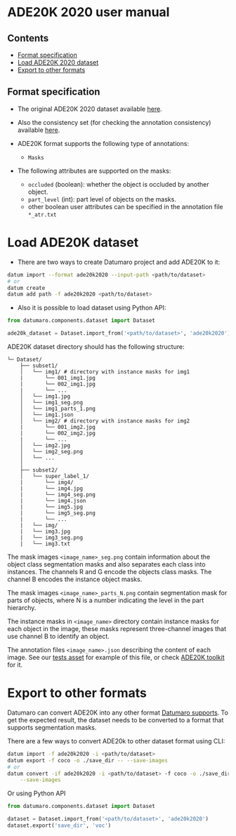 # ADE20K 2020 user manual

## Contents
- [Format specification](#format-specification)
- [Load ADE20K 2020 dataset](#load-ade20k-2020-dataset)
- [Export to other formats](#export-to-other-formats)

## Format specification

- The original ADE20K 2020 dataset available
[here](https://groups.csail.mit.edu/vision/datasets/ADE20K/).

- Also the consistency set (for checking the annotation consistency)
available [here](https://groups.csail.mit.edu/vision/datasets/ADE20K/ADE20K_2017_05_30_consistency.zip).

- ADE20K format supports the following type of annotations:
  - `Masks`

- The following attributes are supported on the masks:
  - `occluded` (boolean): whether the object is occluded by another object.
  - `part_level` (int): part level of objects on the masks.
  - other boolean user attributes can be specified
    in the annotation file `*_atr.txt`

# Load ADE20K dataset

- There are two ways to create Datumaro project and add ADE20K to it:

```bash
datum import --format ade20k2020 --input-path <path/to/dataset>
# or
datum create
datum add path -f ade20k2020 <path/to/dataset>
```

- Also it is possible to load dataset using Python API:

```python
from datumaro.components.dataset import Dataset

ade20k_dataset = Dataset.import_from('<path/to/dataset>', 'ade20k2020')
```

ADE20K dataset directory should has the following structure:

```
└─ Dataset/
    ├── subset1/
    │   └── img1/ # directory with instance masks for img1
    |       └── 001_img1.jpg
    |       └── 002_img1.jpg
    |       └── ...
    │   └── img1.jpg
    │   └── img1_seg.png
    │   └── img1_parts_1.png
    │   └── img1.json
    │   └── img2/ # directory with instance masks for img2
    |       └── 001_img2.jpg
    |       └── 002_img2.jpg
    |       └── ...
    │   └── img2.jpg
    │   └── img2_seg.png
    │   └── ...
    │
    ├── subset2/
    │   └── super_label_1/
    |       └── img4/
    |       └── img4.jpg
    |       └── img4_seg.png
    |       └── img4.json
    |       └── img5.jpg
    |       └── img5_seg.png
    |       └── ...
    |   └── img/
    |   └── img3.jpg
    |   └── img3_seg.png
    |   └── img3.txt

```

The mask images `<image_name>_seg.png` contain information about the object class
segmentation masks and also separates each class into instances. The channels R
and G encode the objects class masks. The channel B encodes the instance object
masks.

The mask images `<image_name>_parts_N.png` contain segmentation mask for parts of
objects, where N is a number indicating the level in the part hierarchy.

The instance masks in `<image_name>` directory contain instance masks for each
object in the image, these masks represent three-channel images that
use channel B to identify an object.

The annotation files `<image_name>.json` describing the content of each image.
See our [tests asset](../../tests/assets/ade20k2020_dataset) for example of this file,
or check [ADE20K toolkit](https://github.com/CSAILVision/ADE20K) for it.
# Export to other formats

Datumaro can convert ADE20K into any other format [Datumaro supports](../user_manual.md#supported-formats).
To get the expected result, the dataset needs to be converted to a format
that supports segmentation masks.

There are a few ways to convert ADE20k to other dataset format using CLI:

```bash
datum import -f ade20k2020 -i <path/to/dataset>
datum export -f coco -o ./save_dir -- --save-images
# or
datum convert -if ade20k2020 -i <path/to/dataset> -f coco -o ./save_dir \
    --save-images
```

Or using Python API

```python
from datumaro.components.dataset import Dataset

dataset = Dataset.import_from('<path/to/dataset>', 'ade20k2020')
dataset.export('save_dir', 'voc')
```
